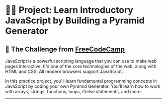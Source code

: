 # 👨‍💻 Project: Learn Introductory JavaScript by Building a Pyramid Generator

## 🎯 The Challenge from [FreeCodeCamp](https://www.freecodecamp.org/learn)

JavaScript is a powerful scripting language that you can use to make web pages interactive. It's one of the core technologies of the web, along with HTML and CSS. All modern browsers support JavaScript.

In this practice project, you'll learn fundamental programming concepts in JavaScript by coding your own Pyramid Generator. You'll learn how to work with arrays, strings, functions, loops, if/else statements, and more.

---